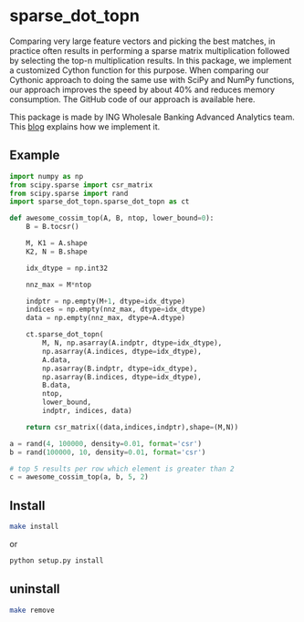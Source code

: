 # sparse\_dot\_topn
Comparing very large feature vectors and picking the best matches, in practice often results in performing a sparse matrix multiplication followed by selecting the top-n multiplication results. In this package, we implement a customized Cython function for this purpose. When comparing our Cythonic approach to doing the same use with SciPy and NumPy functions, our approach improves the speed by about 40% and reduces memory consumption. The GitHub code of our approach is available here.

This package is made by ING Wholesale Banking Advanced Analytics team. This [blog](https://medium.com/@ingwbaa/https-medium-com-ingwbaa-boosting-selection-of-the-most-similar-entities-in-large-scale-datasets-450b3242e618) explains how we implement it.

## Example
``` python
import numpy as np
from scipy.sparse import csr_matrix
from scipy.sparse import rand
import sparse_dot_topn.sparse_dot_topn as ct

def awesome_cossim_top(A, B, ntop, lower_bound=0):
    B = B.tocsr()

    M, K1 = A.shape
    K2, N = B.shape

    idx_dtype = np.int32

    nnz_max = M*ntop

    indptr = np.empty(M+1, dtype=idx_dtype)
    indices = np.empty(nnz_max, dtype=idx_dtype)
    data = np.empty(nnz_max, dtype=A.dtype)

    ct.sparse_dot_topn(
        M, N, np.asarray(A.indptr, dtype=idx_dtype),
        np.asarray(A.indices, dtype=idx_dtype),
        A.data,
        np.asarray(B.indptr, dtype=idx_dtype),
        np.asarray(B.indices, dtype=idx_dtype),
        B.data,
        ntop,
        lower_bound,
        indptr, indices, data)

    return csr_matrix((data,indices,indptr),shape=(M,N))

a = rand(4, 100000, density=0.01, format='csr')
b = rand(100000, 10, density=0.01, format='csr')

# top 5 results per row which element is greater than 2
c = awesome_cossim_top(a, b, 5, 2)
```

## Install
``` sh
make install
```
or
``` python
python setup.py install
```

## uninstall
``` sh
make remove
```